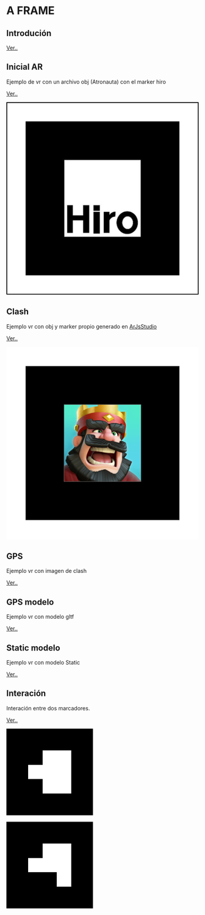 

# A FRAME

## Introdución

[Ver..](https://elberfeld2.github.io/js3d/a_frame/introducion.html)

## Inicial AR

Ejemplo de vr con un archivo obj (Atronauta) con el marker hiro

[Ver..](https://elberfeld2.github.io/js3d/a_frame/inicial.html)


![IMG](./marker/marker_hiro.png)

## Clash

Ejemplo vr con obj y marker propio generado en [ArJsStudio](https://ar-js-org.github.io/studio/)

[Ver..](https://elberfeld2.github.io/js3d/a_frame/M1.html)

![IMG](./marker/marker_clash.png)

## GPS

Ejemplo vr con imagen de clash 

[Ver..](https://elberfeld2.github.io/js3d/a_frame/M2.html)

## GPS modelo

Ejemplo vr con modelo gltf

[Ver..](https://elberfeld2.github.io/js3d/a_frame/M3.html)

## Static modelo

Ejemplo vr con modelo Static

[Ver..](https://elberfeld2.github.io/js3d/a_frame/M5.html)

## Interación

Interación entre dos marcadores.

[Ver..](https://elberfeld2.github.io/js3d/a_frame/Interacion.html)


![IMG](./marker/barcodes/00.png)


![IMG](./marker/barcodes/01.png)